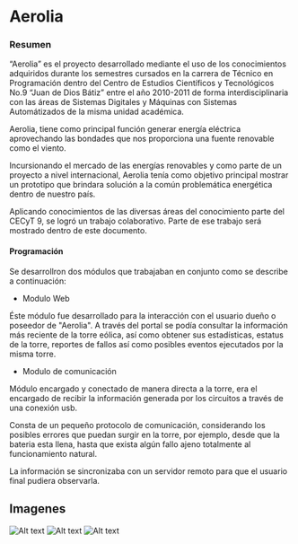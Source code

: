 Aerolia
=============

### Resumen ###
“Aerolia” es el proyecto desarrollado mediante el uso de los conocimientos adquiridos durante los semestres cursados en la carrera de Técnico en Programación dentro del Centro de Estudios Científicos y Tecnológicos No.9 “Juan de Dios Bátiz” entre el año 2010-2011 de forma interdisciplinaria con las áreas de Sistemas Digitales y Máquinas con Sistemas Automátizados de la misma unidad académica.

Aerolia, tiene como principal función generar energía eléctrica aprovechando las bondades que nos proporciona  una fuente renovable como el viento.

Incursionando el mercado de las energías renovables y como parte de un proyecto a nivel internacional, Aerolia tenía como objetivo principal mostrar un prototipo que brindara solución a la común problemática energética dentro
de nuestro país.

Aplicando conocimientos de las diversas áreas del conocimiento parte del CECyT 9, se logró un trabajo colaborativo. Parte de ese trabajo será mostrado dentro de este documento.

#### Programación ####

Se desarrollron dos módulos que trabajaban en conjunto como se describe a continuación:

*   Modulo Web

Éste módulo fue desarrollado para la interacción con el usuario dueño o poseedor de "Aerolia". A través del portal se podía consultar la información más reciente de la torre eólica, así como obtener sus estadísticas, estatus de la torre, reportes de fallos así como posibles eventos ejecutados por la misma torre.


*   Modulo de comunicación

Módulo encargado y conectado de manera directa a la torre, era el encargado de recibir la información generada por los circuitos a través de una conexión usb.

Consta de un pequeño protocolo de comunicación, considerando los posibles errores que puedan surgir en la torre, por ejemplo, desde que la bateria esta llena, hasta que exista algún fallo ajeno totalmente al funcionamiento natural.

La información se sincronizaba con un servidor remoto para que el usuario final pudiera observarla.

## Imagenes ##

![Alt text](http://i62.tinypic.com/icvioz.png "Página Principal")
![Alt text](http://i61.tinypic.com/29opv91.png "Reportes")
![Alt text](http://i59.tinypic.com/28rh05g.png "Reportes")
